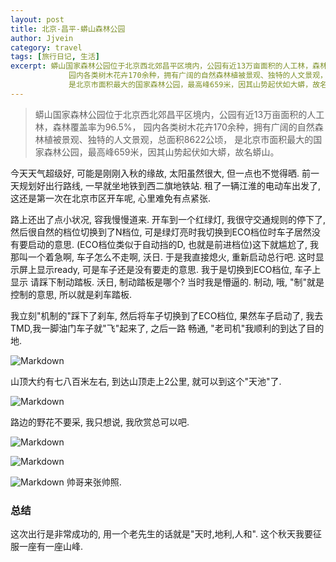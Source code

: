 ```yaml
---
layout: post
title: 北京-昌平-蟒山森林公园
author: Jjvein
category: travel
tags: [旅行日记, 生活]
excerpt: 蟒山国家森林公园位于北京西北郊昌平区境内，公园有近13万亩面积的人工林，森林覆盖率为96.5%，
             园内各类树木花卉170余种，拥有广阔的自然森林植被景观、独特的人文景观，总面积8622公顷，
             是北京市面积最大的国家森林公园，最高峰659米，因其山势起伏如大蟒，故名蟒山
---
```


>  蟒山国家森林公园位于北京西北郊昌平区境内，公园有近13万亩面积的人工林，森林覆盖率为96.5%，
    园内各类树木花卉170余种，拥有广阔的自然森林植被景观、独特的人文景观，总面积8622公顷，
    是北京市面积最大的国家森林公园，最高峰659米，因其山势起伏如大蟒，故名蟒山。

今天天气超级好, 可能是刚刚入秋的缘故, 太阳虽然很大, 但一点也不觉得晒. 前一天规划好出行路线, 一早就坐地铁到西二旗地铁站.
租了一辆江淮的电动车出发了, 这还是第一次在北京市区开车呢, 心里难免有点紧张.

路上还出了点小状况, 容我慢慢道来.
开车到一个红绿灯, 我很守交通规则的停下了, 然后很自然的档位切换到了N档位, 可是绿灯亮时我切换到ECO档位时车子居然没有要启动的意思.
(ECO档位类似于自动挡的D, 也就是前进档位)这下就尴尬了, 我那叫一个着急啊, 车子怎么不走啊, 沃日.
于是我直接熄火, 重新启动总行吧. 这时显示屏上显示ready, 可是车子还是没有要走的意思. 我于是切换到ECO档位, 车子上显示
请踩下制动踏板. 沃日, 制动踏板是哪个? 当时我是懵逼的. 制动, 哦, "制"就是控制的意思, 所以就是刹车踏板.

我立刻"机制的"踩下了刹车, 然后将车子切换到了ECO档位, 果然车子启动了, 我去TMD,我一脚油门车子就"飞"起来了, 之后一路
畅通, "老司机"我顺利的到达了目的地.

![Markdown](http://i2.buimg.com/573473/ff063d5d35b35c0fs.jpg)

山顶大约有七八百米左右, 到达山顶走上2公里, 就可以到这个"天池"了.

![Markdown](http://i2.buimg.com/573473/ab9556e45354ccb5s.jpg)

路边的野花不要采, 我只想说, 我欣赏总可以吧.

![Markdown](http://i2.buimg.com/573473/986e095be59a7d62s.jpg)

![Markdown](http://i2.buimg.com/573473/b748d53f0783a701s.jpg)

![Markdown](http://i1.piimg.com/573473/aae597ad56fa4577s.jpg)
帅哥来张帅照.

### 总结
这次出行是非常成功的, 用一个老先生的话就是"天时,地利,人和".
这个秋天我要征服一座有一座山峰.